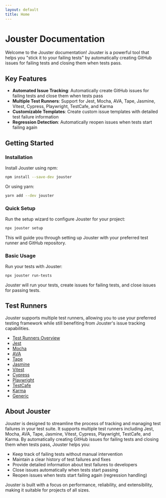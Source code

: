 ```yaml
---
layout: default
title: Home
---
```


# Jouster Documentation

Welcome to the Jouster documentation! Jouster is a powerful tool that helps you "stick it to your failing tests" by automatically creating GitHub issues for failing tests and closing them when tests pass.

## Key Features

- **Automated Issue Tracking**: Automatically create GitHub issues for failing tests and close them when tests pass
- **Multiple Test Runners**: Support for Jest, Mocha, AVA, Tape, Jasmine, Vitest, Cypress, Playwright, TestCafe, and Karma
- **Customizable Templates**: Create custom issue templates with detailed test failure information
- **Regression Detection**: Automatically reopen issues when tests start failing again

## Getting Started

### Installation

Install Jouster using npm:

```bash
npm install --save-dev jouster
```

Or using yarn:

```bash
yarn add --dev jouster
```

### Quick Setup

Run the setup wizard to configure Jouster for your project:

```bash
npx jouster setup
```

This will guide you through setting up Jouster with your preferred test runner and GitHub repository.

### Basic Usage

Run your tests with Jouster:

```bash
npx jouster run-tests
```

Jouster will run your tests, create issues for failing tests, and close issues for passing tests.

## Test Runners

Jouster supports multiple test runners, allowing you to use your preferred testing framework while still benefiting from Jouster's issue tracking capabilities.

- [Test Runners Overview](./test-runners.html)
- [Jest](./test-runners/jest.html)
- [Mocha](./test-runners/mocha.html)
- [AVA](./test-runners/ava.html)
- [Tape](./test-runners/tape.html)
- [Jasmine](./test-runners/jasmine.html)
- [Vitest](./test-runners/vitest.html)
- [Cypress](./test-runners/cypress.html)
- [Playwright](./test-runners/playwright.html)
- [TestCafe](./test-runners/testcafe.html)
- [Karma](./test-runners/karma.html)
- [Generic](./test-runners/generic.html)

## About Jouster

Jouster is designed to streamline the process of tracking and managing test failures in your test suite. It supports multiple test runners including Jest, Mocha, AVA, Tape, Jasmine, Vitest, Cypress, Playwright, TestCafe, and Karma. By automatically creating GitHub issues for failing tests and closing them when tests pass, Jouster helps you:

- Keep track of failing tests without manual intervention
- Maintain a clear history of test failures and fixes
- Provide detailed information about test failures to developers
- Close issues automatically when tests start passing
- Reopen issues when tests start failing again (regression handling)

Jouster is built with a focus on performance, reliability, and extensibility, making it suitable for projects of all sizes.
